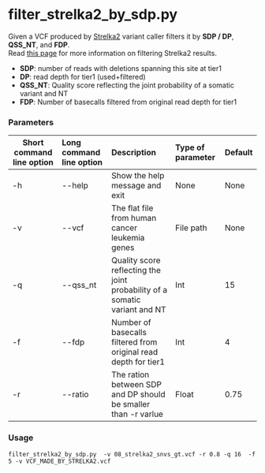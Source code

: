 # filter_strelka2_by_sdp.py

Given a VCF produced by [Strelka2](https://github.com/Illumina/strelka) variant caller filters it by **SDP / DP**, **QSS_NT**, and **FDP**.  
Read [this page](https://sites.google.com/site/strelkasomaticvariantcaller/home/somatic-variant-output) for more information on filtering Strelka2 results.


- **SDP**: number of reads with deletions spanning this site at tier1
- **DP**: read depth for tier1 (used+filtered)
- **QSS_NT**: Quality score reflecting the joint probability of a somatic variant and NT
- **FDP**:  Number of basecalls filtered from original read depth for tier1 


### Parameters

| Short command line option | Long command line option | Description | Type of parameter | Default |
| ------------- |:-------------| :-------------| :-------------| :-------------|
| -h | --help | Show the help message and exit | None | None
| -v | --vcf | The flat file from human cancer leukemia genes | File path | None |
| -q | --qss_nt | Quality score reflecting the joint probability of a somatic variant and NT | Int | 15 |
| -f | --fdp | Number of basecalls filtered from original read depth for tier1 | Int | 4 |
| -r | --ratio | The ration between SDP and DP should be smaller than -r varlue | Float | 0.75 |

### Usage

```
filter_strelka2_by_sdp.py  -v 08_strelka2_snvs_gt.vcf -r 0.8 -q 16  -f 5 -v VCF_MADE_BY_STRELKA2.vcf
```
